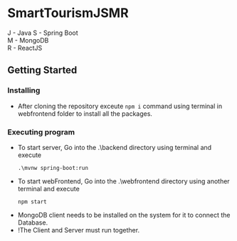 # SmartTourismJSMR

J - Java
S - Spring Boot  
M - MongoDB  
R - ReactJS  

## Getting Started

### Installing

* After cloning the repository exceute `npm i` command using terminal in webfrontend folder to install all the packages.  

### Executing program

* To start server, Go into the .\backend directory using terminal and execute
  ```
  .\mvnw spring-boot:run
  ```
* To start webFrontend, Go into the .\webfrontend directory using another terminal and execute
  ```
  npm start
  ```
* MongoDB client needs to be installed on the system for it to connect the Database.
* !The Client and Server must run together.
